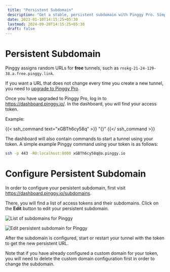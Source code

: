 ```yaml
---
 title: "Persistent Subdomain" 
 description: "Get a stable, persistent subdomain with Pinggy Pro. Simplify URL management for seamless and secure access. Upgrade now for a hassle-free experience."
 date: 2023-01-10T14:15:25+05:30
 lastmod: 2024-09-20T14:15:25+05:30
 draft: false 
---
```


# Persistent Subdomain

Pinggy assigns random URLs for **free** tunnels, such as `rnskg-21-24-129-38.a.free.pinggy.link`.

If you want a URL that does not change every time you create a new tunnel, you need to <a target="_blank" href="https://pinggy.io/#prices">upgrade to Pinggy Pro</a>.

Once you have upgraded to Pinggy Pro, log in to <a target="_blank" href="https://dashboard.pinggy.io/">https://dashboard.pinggy.io/</a>. In the dashboard, you will find your access token.


Example:

{{< ssh_command text="xGBTh6cy58q" >}}
"{}"
{{</ ssh_command >}}


The dashboard will also contain commands to start a tunnel using your token. A simple example Pinggy command using your token is as follows:

```bash
ssh -p 443 -R0:localhost:8000 xGBTh6cy58q@a.pinggy.io
```

# Configure Persistent Subdomain


In order to configure your persistent subdomain, first visit  <a target="_blank" href="https://dashboard.pinggy.io/subdomains">https://dashboard.pinggy.io/subdomains</a>.

There, you will find a list of access tokens and their subdomains. Click on the **Edit** button to edit your persistent subdomain.




![List of subdomains for Pinggy](/doc_img/subdomain/subdomain1.png)

![Edit persistent subdomain for Pinggy](/doc_img/subdomain/subdomain2.png)

After the subdomain is configured, start or restart your tunnel with the token to get the new persistent URL.

Note that if you have already configured a custom domain for your token, you will need to delete the custom domain configuration first in order to change the subdomain.